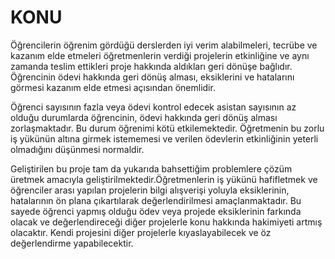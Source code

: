 <!-- Proje önerisinde ele alınan konunun kapsamı ve sınırları, projenin araştırma sorusu veya problemi açık bir şekilde ortaya
konulmalı. -->


# KONU

Öğrencilerin öğrenim gördüğü derslerden iyi verim alabilmeleri, tecrübe ve kazanım elde etmeleri öğretmenlerin verdiği projelerin etkinliğine ve aynı zamanda
teslim ettikleri proje hakkında aldıkları geri dönüşe bağlıdır. Öğrencinin ödevi hakkında geri dönüş alması, eksiklerini ve hatalarını görmesi kazanım elde etmesi 
açısından önemlidir. 

Öğrenci sayısının fazla veya ödevi kontrol edecek asistan sayısının az olduğu durumlarda öğrencinin, ödevi hakkında geri dönüş alması zorlaşmaktadır.
Bu durum öğrenimi kötü etkilemektedir. Öğretmenin bu zorlu iş yükünün altına girmek istememesi ve verilen ödevlerin etkinliğinin yeterli olmadığını düşünmesi normaldir.

Geliştirilen bu proje tam da yukarıda bahsettiğim problemlere çözüm üretmek amacıyla geliştirilmektedir.Öğretmenlerin iş yükünü hafifletmek ve öğrenciler arası yapılan
projelerin bilgi alışverişi yoluyla eksiklerinin, hatalarının ön plana çıkartılarak değerlendirilmesi amaçlanmaktadır. Bu sayede öğrenci yapmış olduğu
ödev veya projede eksiklerinin farkında olacak ve değerlendireceği diğer projelerle konu hakkında hakimiyeti artmış olacaktır. Kendi projesini diğer projelerle
kıyaslayabilecek ve öz değerlendirme yapabilecektir.
